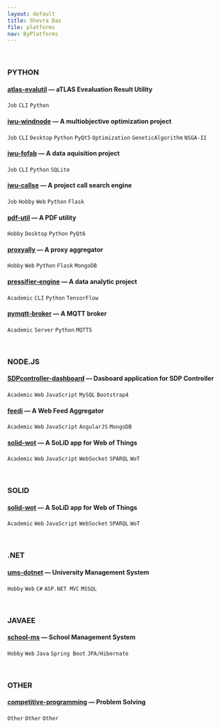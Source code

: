 ```yaml
---
layout: default
title: Shovra Das
file: platforms
nav: ByPlatforms
---
```


<br>


### PYTHON

#### [atlas-evalutil](https://github.com/shovradas/atlas-evalutil) &#8212; aTLAS Evealuation Result Utility

`Job` `CLI` `Python`  

#### [iwu-windnode](https://github.com/shovradas/windnode-demonstrator) &#8212; A multiobjective optimization project

`Job` `CLI` `Desktop` `Python` `PyQt5` `Optimization` `GeneticAlgorithm` `NSGA-II`

#### [iwu-fofab](https://github.com/shovradas/iwu-fofab) &#8212; A data aquisition project

`Job` `CLI` `Python` `SQLite` 

#### [iwu-callse](https://github.com/shovradas/iwu-callse) &#8212; A project call search engine

`Job` `Hobby` `Web` `Python` `Flask` 

#### [pdf-util](https://github.com/shovradas/pdf-util) &#8212; A PDF utility

`Hobby` `Desktop` `Python` `PyQt6` 

#### [proxyally](https://github.com/shovradas/proxyally) &#8212; A proxy aggregator

`Hobby` `Web` `Python` `Flask` `MongoDB` 

#### [pressifier-engine](https://github.com/binuv-tuc/pressifier-engine) &#8212; A data analytic project

`Academic` `CLI` `Python` `TensorFlow` 

#### [pymqtt-broker](https://github.com/shovradas/pymqtt-broker) &#8212; A MQTT broker

`Academic` `Server` `Python`  `MQTT5`


<br>


### NODE.JS

#### [SDPcontroller-dashboard](https://github.com/shovradas/SDPcontroller-dashboard) &#8212; Dasboard application for SDP Controller

`Academic` `Web` `JavaScript` `MySQL` `Bootstrap4` 

#### [feedi](https://github.com/shovradas/feedi) &#8212; A Web Feed Aggregator

`Academic` `Web` `JavaScript` `AngularJS` `MongoDB` 

#### [solid-wot](https://github.com/shovradas/solid-wot) &#8212; A SoLiD app for Web of Things

`Academic` `Web` `JavaScript` `WebSocket` `SPARQL` `WoT`


<br>


### SOLID

#### [solid-wot](https://github.com/shovradas/solid-wot) &#8212; A SoLiD app for Web of Things

`Academic` `Web` `JavaScript` `WebSocket` `SPARQL` `WoT`


<br>


### .NET

#### [ums-dotnet](https://github.com/shovradas/ums-dotnet) &#8212; University Management System

`Hobby` `Web` `C#` `ASP.NET MVC` `MSSQL` 


<br>


### JAVAEE

#### [school-ms](https://github.com/shovradas/school-ms) &#8212; School Management System

`Hobby` `Web` `Java` `Spring Boot` `JPA/Hibernate` 


<br>


### OTHER

#### [competitive-programming](https://github.com/shovradas/competitive-programming) &#8212; Problem Solving

`Other` `Other` `Other`  